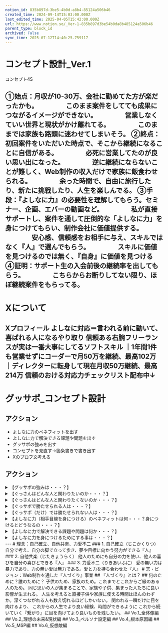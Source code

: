 ```yaml
---
notion_id: 835b897d-3be5-4b0d-a8b4-85124a506b46
created_time: 2024-09-14T15:03:00.000Z
last_edited_time: 2025-04-05T15:42:00.000Z
url: https://www.notion.so/_Ver-1-835b897d3be54b0da8b485124a506b46
parent_type: block_id
archived: False
sync_time: 2025-07-12T14:40:25.759117
---
```


# コンセプト設計_Ver.1

コンセプト4S

①始点：月収が10-30万、会社に勤めてた方が楽だったかも。
　　　　このまま案件をしてても成果につながるイメージができない。
　　　　営業しなくていい世界と現状がかけ離れてる。
　　　　このままでは家族も路頭に迷わせてしまいそう。
②終点：初回案件をいただいた時点で、そこから継続になることに自信がある。
　　　　必死に営業してたのが良い思い出になった。
　　　　逆に継続にならないことが難しく、Web制作の収入だけで家族に飯食わせられる。
　　　　余った時間で、自由に旅行したり、新たに挑戦したり、人生を楽しんでる。
③手段：『よしなに力』の必要性を理解してもらう。セミナー、企画、エバーの動画など。
　　　　私が直接サポートし、案件を通して圧倒的な「よしなに力」を身につけてもらい、制作会社に価値提供する。
　　　　安心感、信頼感をお相手に与え、スキルではなく『人』で選んでもらう。
　　　　スキルに価値を見つけるのでは無く、『自身』に価値を見つける
④証明：サポート生の入会前後の継続率を出してもらう。
　　　　こちらからお断りしてない限り、ほぼ継続案件をもらってる。
---
# Xについて
Xプロフィール
よしなに対応＝言われる前に動いて、喜ばれる人になるやり取り
信頼ある右腕フリーランスが実は一番大事にしてるソフトスキル
｜1年間1件も営業せずにコーダーで月50万を継続、最高102万
｜ディレクターに転身して現在月収50万継続、最高214万
信頼のおける対応力チェックリスト配布中↓
---
# グッサポ_コンセプト設計
## アクション
- よしなに力のベネフィットを出す
- よしなに力で解決できる課題や問題を出す
- グッサポの強みを出す
- コンセプトを見直す→箇条書きで書き出す
- Xのプロフ文考える
## アクション
<details>
<summary>【グッサポの強みは・・・？】</summary>
</details>
<details>
<summary>【ぐっさんはどんな人と関わりたいのか・・・？】</summary>
</details>
<details>
<summary>【ぐっさんはどんな人と関わりたくないのか・・・？】</summary>
</details>
<details>
<summary>【ぐっサポで勝たせられる人は・・・？】</summary>
</details>
<details>
<summary>【ぐっサポ（だけ）では勝たせられない人は・・・？】</summary>
</details>
<details>
<summary>【よしなに力（相手目線を身につける）のベネフィットは何・・・？身につけるとどうなるの・・・？】</summary>
</details>
<details>
<summary>【よしなに力で解決できる課題や問題は何か・・・？】</summary>
</details>
<details>
<summary>【よしなに力を身につけるためにする事は・・・？】</summary>
</details>
---
# 理念：自己確立、自他共楽、力愛不二
### 1. 自己確立（じこかくりつ）
自分で考え、自分の脚で立って歩き、夢や目標に向かう努力ができる『人』
### 2. 自他共楽（じたきょうらく）
他人のためにも自分の力を使い、他人の喜びを自分の喜びとできる『人』
### 3. 力愛不二（りきあいふに）
愛の無い力は暴力であり、力の無い愛は無力である。愛と力を持ち合わせた『人』
# 志・ビジョン：Web制作を通した『人づくり』事業
## 『人づくり』とは？
## 何のために？誰のために？
子供のため、家族のため。これまでとこれからご縁のある人のため。
同じ思いの人が集まることで、家族や子供、集まった人たちに良い影響が生まれる。
人生を考えると直接子供や家族に使える時間はほんのわずか。深くつながれる人も数え切れるほどしかいない。
関われる一瞬だけに目を向けるより、
これからの人生でより良い経験、時間ができるように
これから続いていく『繋がり』に目を向けてより良いものを残したい。
## Vo.1_全体像編
## Vo.2_理想の未来&現状編
## Vo.3_ペルソナ設定編
## Vo.4_根本原因編
## Vo.5_MSP編
## Vo.6_仮想敵編